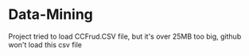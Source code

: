# Data-Mining
Project
tried to load CCFrud.CSV file, but it's over 25MB too big, github won't load this csv file
